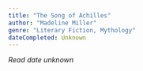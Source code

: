 ```yaml
---
title: "The Song of Achilles"
author: "Madeline Miller"
genre: "Literary Fiction, Mythology"
dateCompleted: Unknown
---
```


*Read date unknown*

